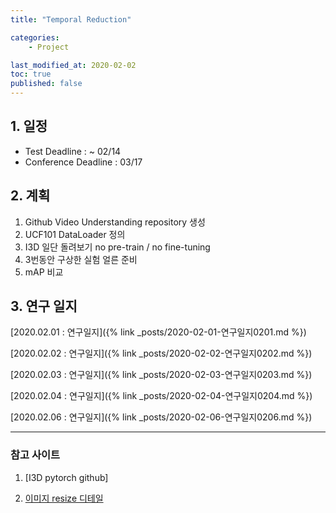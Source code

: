 ```yaml
---
title: "Temporal Reduction"

categories:
    - Project

last_modified_at: 2020-02-02
toc: true
published: false
---
```


## 1. 일정

- Test Deadline : ~ 02/14
- Conference Deadline : 03/17

## 2. 계획

1. Github Video Understanding repository 생성
2. UCF101 DataLoader 정의
3. I3D 일단 돌려보기 no pre-train / no fine-tuning
4. 3번동안 구상한 실험 얼른 준비
5. mAP 비교

## 3. 연구 일지

[2020.02.01 : 연구일지]({% link _posts/2020-02-01-연구일지0201.md %})

[2020.02.02 : 연구일지]({% link _posts/2020-02-02-연구일지0202.md %})

[2020.02.03 : 연구일지]({% link _posts/2020-02-03-연구일지0203.md %})

[2020.02.04 : 연구일지]({% link _posts/2020-02-04-연구일지0204.md %})

[2020.02.06 : 연구일지]({% link _posts/2020-02-06-연구일지0206.md %})

<hr>

### 참고 사이트

1. [I3D pytorch github]

2. [이미지 resize 디테일](https://076923.github.io/posts/Python-opencv-8/)
